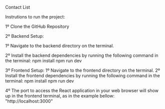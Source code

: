 Contact List 

Instrutions to run the project:

1º Clone the GitHub Repository

2º Backend Setup:

1º Navigate to the backend directory on the terminal.

2º Install the backend dependencies by running the following command in the terminal:
npm install
npm run dev

3º Frontend Setup:
  1º Navigate to the frontend directory on the terminal.
  2º Install the frontend dependencies by running the following command in the terminal:
    npm install
    npm run dev
 
4º The port to access the React application in your web browser will show up in the frontend terminal, as in the example bellow: 
  "http://localhost:3000"
